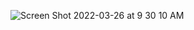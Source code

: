 
![Screen Shot 2022-03-26 at 9 30 10 AM](https://user-images.githubusercontent.com/42759942/160241840-46c7a959-f4d6-4c58-8c08-ba3ab264c312.png)
